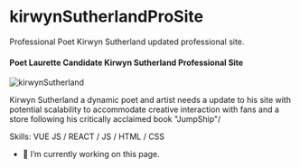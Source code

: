 # kirwynSutherlandProSite
Professional Poet Kirwyn Sutherland updated professional site.

#### Poet Laurette Candidate Kirwyn Sutherland Professional Site
![kirwynSutherland](https://user-images.githubusercontent.com/112363356/197671325-40f685f1-f46e-4882-8271-19ddf347f004.jpg)

Kirwyn Sutherland a dynamic poet and artist needs a update to his site with potential scalability to accommodate creative interaction with fans and a store following his critically acclaimed book "JumpShip"/  

Skills: VUE JS / REACT / JS / HTML / CSS

- 🔭 I’m currently working on this page. 




